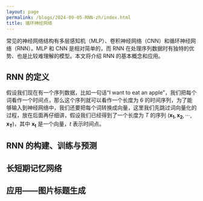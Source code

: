 ```yaml
---
layout: page
permalink: /blogs/2024-09-05-RNN-zh/index.html
title: 循环神经网络
---
```


常见的神经网络结构有多层感知机（MLP）、卷积神经网络（CNN）和循环神经网络（RNN）。MLP 和 CNN 是相对简单的，而 RNN 在处理序列数据时有独特的优势、也是比较难理解的模型。本文将介绍 RNN 的基本概念和应用。

## RNN 的定义

假设我们现在有一个序列数据，比如一句话“I want to eat an apple”，我们把每个词看作一个时间点，那么这个序列就可以看作一个长度为 $6$ 的时间序列，为了能够输入到神经网络中，我们还要把每个词转换成向量，这里我们先跳过词向量化的过程，放在后面再仔细讲，假设我们已经得到了一个长度为 $T$ 的序列 $(\mathbf{x_1}, \mathbf{x_2}, \cdots, \mathbf{x_T})$，其中 $\mathbf{x_t}$ 是一个向量，$t$ 表示时间点。

## RNN 的构建、训练与预测

## 长短期记忆网络

## 应用——图片标题生成
